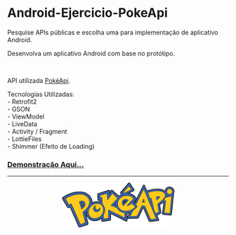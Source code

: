 # Android-Ejercicio-PokeApi

<p>Pesquise APIs públicas e escolha uma para implementação de aplicativo Android.</p>
<p>Desenvolva um aplicativo Android com base no protótipo.</p>
<br>
<p>API utilizada <a href="https://pokeapi.co/">PokéApi</a>.</p>
<p>Tecnologias Utilizadas:<br>
- Retrofit2<br>
- GSON<br>
- ViewModel<br>
- LiveData<br>
- Activity / Fragment<br>
- LottieFiles<br>
- Shimmer (Efeito de Loading)<br>
</p>
<h3><a href="" target="_blanck">Demonstração Aqui...</a></h3> 
<hr>
<div align="center">
<img src="https://raw.githubusercontent.com/PokeAPI/media/master/logo/pokeapi_256.png"/>
</div>